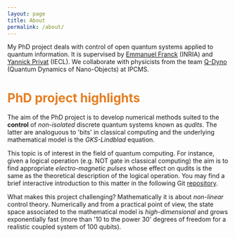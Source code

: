 ```yaml
---
layout: page
title: About
permalink: /about/
---
```


My PhD project deals with control of open quantum systems applied to quantum information. It is supervised by [Emmanuel Franck](https://irma.math.unistra.fr/~franck/index.html) (INRIA) and [Yannick Privat](https://yannick-privat.perso.math.cnrs.fr) (IECL). We collaborate with physicists from the team [Q-Dyno](https://www.ipcms.fr/en/equipe/theoretical-quantum-dynamics-of-nano-objects-dyno/) (Quantum Dynamics of Nano-Objects) at IPCMS.

# <span style="color:#e67e22"> PhD project highlights </span>

The aim of the PhD project is to develop numerical methods suited to the **control** of *non-isolated* discrete quantum systems known as *qudits*. The latter are analoguous to 'bits' in classical computing and the underlying mathematical model is the *GKS-Lindblad* equation. 

This topic is of interest in the field of quantum computing. For instance, given a logical operation (e.g. NOT gate in classical computing) the aim is to find appropriate *electro-magnetic pulses* whose effect on qudits is the same as the theoretical description of the logical operation.
You may find a brief interactive introduction to this matter in the following Git [repository](https://github.com/killianlutz/BlochBallAnim.jl).

What makes this project challenging? Mathematically it is about *non-linear* control theory. Numerically and from a practical point of view, the state space associated to the mathematical model is *high-dimensional* and grows exponentially fast (more than '10 to the power 30' degrees of freedom for a realistic coupled system of 100 qubits).
